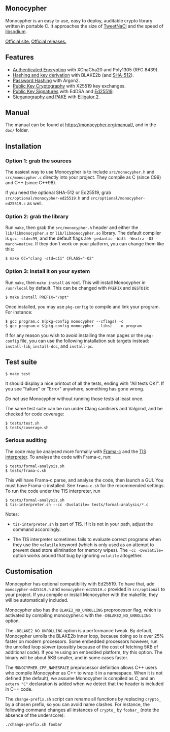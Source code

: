 Monocypher
----------

Monocypher is an easy to use, easy to deploy, auditable crypto library
written in portable C.  It approaches the size of [TweetNaCl][] and the
speed of [libsodium][].

[Official site.](https://monocypher.org/)
[Official releases.](https://monocypher.org/download/)

[libsodium]: https://libsodium.org
[TweetNaCl]: https://tweetnacl.cr.yp.to/


Features
--------

- [Authenticated Encryption][AEAD] with XChaCha20 and Poly1305
  (RFC 8439).
- [Hashing and key derivation][HASH] with BLAKE2b (and [SHA-512][]).
- [Password Hashing][PWH] with Argon2.
- [Public Key Cryptography][PKC] with X25519 key exchanges.
- [Public Key Signatures][EDDSA] with EdDSA and [Ed25519][].
- [Steganography and PAKE][STEG] with [Elligator 2][ELLI].

[AEAD]:    https://monocypher.org/manual/aead
[HASH]:    https://monocypher.org/manual/blake2
[SHA-512]: https://monocypher.org/manual/sha-512
[PWH]:     https://monocypher.org/manual/argon2
[PKC]:     https://monocypher.org/manual/x25519
[EDDSA]:   https://monocypher.org/manual/eddsa
[Ed25519]: https://monocypher.org/manual/ed25519
[STEG]:    https://monocypher.org/manual/elligator
[ELLI]:    https://elligator.org


Manual
------

The manual can be found at https://monocypher.org/manual/, and in the
`doc/` folder.


Installation
------------

### Option 1: grab the sources

The easiest way to use Monocypher is to include `src/monocypher.h` and
`src/monocypher.c` directly into your project.  They compile as C (since
C99) and C++ (since C++98).

If you need the optional SHA-512 or Ed25519, grab
`src/optional/monocypher-ed25519.h` and
`src/optional/monocypher-ed25519.c` as well.

### Option 2: grab the library

Run `make`, then grab the `src/monocypher.h` header and either the
`lib/libmonocypher.a` or `lib/libmonocypher.so` library.  The default
compiler is `gcc -std=c99`, and the default flags are `-pedantic -Wall
-Wextra -O3 -march=native`.  If they don't work on your platform, you
can change them like this:

    $ make CC="clang -std=c11" CFLAGS="-O2"

### Option 3: install it on your system

Run `make`, then `make install` as root. This will install Monocypher in
`/usr/local` by default. This can be changed with `PREFIX` and
`DESTDIR`:

    $ make install PREFIX="/opt"

Once installed, you may use `pkg-config` to compile and link your
program.  For instance:

    $ gcc program.c $(pkg-config monocypher --cflags) -c
    $ gcc program.o $(pkg-config monocypher --libs)   -o program

If for any reason you wish to avoid installing the man pages or the
`pkg-config` file, you can use the following installation sub targets
instead: `install-lib`, `install-doc`, and `install-pc`.


Test suite
----------

    $ make test

It should display a nice printout of all the tests, ending with "All
tests OK!". If you see "failure" or "Error" anywhere, something has gone
wrong.

*Do not* use Monocypher without running those tests at least once.

The same test suite can be run under Clang sanitisers and Valgrind, and
be checked for code coverage:

    $ tests/test.sh
    $ tests/coverage.sh


### Serious auditing

The code may be analysed more formally with [Frama-c][] and the
[TIS interpreter][TIS].  To analyse the code with Frama-c, run:

    $ tests/formal-analysis.sh
    $ tests/frama-c.sh

This will have Frama-c parse, and analyse the code, then launch a GUI.
You must have Frama-c installed.  See `frama-c.sh` for the recommended
settings.  To run the code under the TIS interpreter, run

    $ tests/formal-analysis.sh
    $ tis-interpreter.sh --cc -Dvolatile= tests/formal-analysis/*.c

Notes:

- `tis-interpreter.sh` is part of TIS.  If it is not in your path,
  adjust the command accordingly.

- The TIS interpreter sometimes fails to evaluate correct programs when
  they use the `volatile` keyword (which is only used as an attempt to
  prevent dead store elimination for memory wipes).  The `-cc
  -Dvolatile=` option works around that bug by ignoring `volatile`
  altogether.

[Frama-c]:https://frama-c.com/
[TIS]: https://trust-in-soft.com/tis-interpreter/


Customisation
-------------

Monocypher has optional compatibility with Ed25519. To have that, add
`monocypher-ed25519.h` and `monocypher-ed25519.c` provided in
`src/optional` to your project.  If you compile or install Monocypher
with the makefile, they will be automatically included.

Monocypher also has the `BLAKE2_NO_UNROLLING` preprocessor flag, which
is activated by compiling monocypher.c with the `-DBLAKE2_NO_UNROLLING`
option.

The `-DBLAKE2_NO_UNROLLING` option is a performance tweak.  By default,
Monocypher unrolls the BLAKE2b inner loop, because doing so is over 25%
faster on modern processors.  Some embedded processors however, run the
unrolled loop _slower_ (possibly because of the cost of fetching 5KB of
additional code).  If you're using an embedded platform, try this
option.  The binary will be about 5KB smaller, and in some cases faster.

The `MONOCYPHER_CPP_NAMESPACE` preprocessor definition allows C++ users
who compile Monocypher as C++ to wrap it in a namespace. When it is not
defined (the default), we assume Monocypher is compiled as C, and an
`extern "C"` declaration is added when we detect that the header is
included in C++ code.

The `change-prefix.sh` script can rename all functions by replacing
`crypto_` by a chosen prefix, so you can avoid name clashes. For
instance, the following command changes all instances of `crypto_` by
`foobar_` (note the absence of the underscore):

    ./change-prefix.sh foobar

